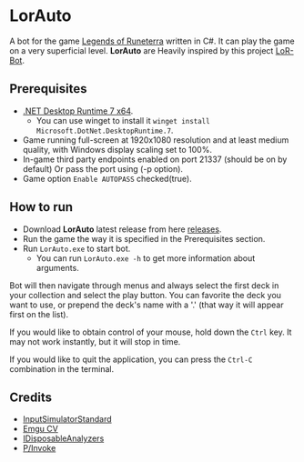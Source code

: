 # LorAuto

A bot for the game [Legends of Runeterra](https://playruneterra.com/en-us/) written in C#. It can play the game on a very superficial level.
**LorAuto** are Heavily inspired by this project [LoR-Bot](https://github.com/MOj0/LoR-Bot).

## Prerequisites

- [.NET Desktop Runtime 7 x64](https://dotnet.microsoft.com/en-us/download/dotnet/thank-you/runtime-desktop-7.0.9-windows-x64-installer).
  - You can use winget to install it `winget install Microsoft.DotNet.DesktopRuntime.7`.
- Game running full-screen at 1920x1080 resolution and at least medium quality, with Windows display scaling set to 100%.
- In-game third party endpoints enabled on port 21337 (should be on by default) Or pass the port using (-p option).
- Game option `Enable AUTOPASS` checked(true).

## How to run

- Download **LorAuto** latest release from here [releases](https://github.com/CorrM/LorAuto/releases).
- Run the game the way it is specified in the Prerequisites section.
- Run `LorAuto.exe` to start bot.
  - You can run `LorAuto.exe -h` to get more information about arguments.

Bot will then navigate through menus and always select the first deck in your collection and select the play button.
You can favorite the deck you want to use, or prepend the deck's name with a '.' (that way it will appear first on the list).

If you would like to obtain control of your mouse, hold down the `Ctrl` key. It may not work instantly, but it will stop in time.

If you would like to quit the application, you can press the `Ctrl-C` combination in the terminal.

## Credits

- [InputSimulatorStandard](https://github.com/GregsStack/InputSimulatorStandard)
- [Emgu CV](https://github.com/emgucv/emgucv)
- [IDisposableAnalyzers](https://github.com/DotNetAnalyzers/IDisposableAnalyzers)
- [P/Invoke](https://github.com/dotnet/pinvoke)
